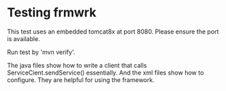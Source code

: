 Testing frmwrk
==============

This test uses an embedded tomcat8x at port 8080. Please ensure the
port is available.

Run test by 'mvn verify'.

The java files show how to write a client that calls
ServiceCient.sendService() essentially. And the xml files show how to
configure. They are helpful for using the framework.
